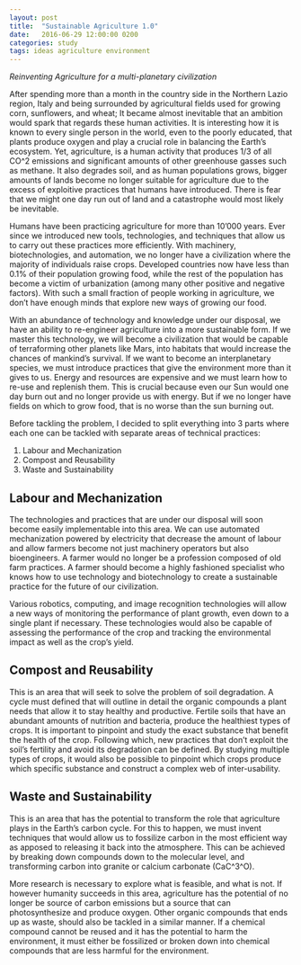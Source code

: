 ```yaml
---
layout: post
title:  "Sustainable Agriculture 1.0"
date:   2016-06-29 12:00:00 0200
categories: study
tags: ideas agriculture environment
---
```


*Reinventing Agriculture for a multi-planetary civilization*

After spending more than a month in the country side in the Northern Lazio region, Italy and being surrounded by agricultural fields used for growing corn, sunflowers, and wheat; It became almost inevitable that an ambition would spark that regards these human activities. It is interesting how it is known to every single person in the world, even to the poorly educated, that plants produce oxygen and play a crucial role in balancing the Earth’s ecosystem. Yet, agriculture, is a human activity that produces 1/3 of all CO^2 emissions and significant amounts of other greenhouse gasses such as methane. It also degrades soil, and as human populations grows, bigger amounts of lands become no longer suitable for agriculture due to the excess of exploitive practices that humans have introduced. There is fear that we might one day run out of land and a catastrophe would most likely be inevitable.

Humans have been practicing agriculture for more than 10’000 years. Ever since we introduced new tools, technologies, and techniques that allow us to carry out these practices more efficiently. With machinery, biotechnologies, and automation, we no longer have a civilization where the majority of individuals raise crops. Developed countries now have less than 0.1% of their population growing food, while the rest of the population has become a victim of urbanization (among many other positive and negative factors). With such a small fraction of people working in agriculture, we don’t have enough minds that explore new ways of growing our food. 

With an abundance of technology and knowledge under our disposal, we have an ability to re-engineer agriculture into a more sustainable form. If we master this technology, we will become a civilization that would be capable of terraforming other planets like Mars, into habitats that would increase the chances of mankind’s survival. If we want to become an interplanetary species, we must introduce practices that give the environment more than it gives to us. Energy and resources are expensive and we must learn how to re-use and replenish them. This is crucial because even our Sun would one day burn out and no longer provide us with energy. But if we no longer have fields on which to grow food, that is no worse than the sun burning out.

Before tackling the problem, I decided to split everything into 3 parts where each one can be tackled with separate areas of technical practices:

1. Labour and Mechanization
2. Compost and Reusability
3. Waste and Sustainability

## Labour and Mechanization
The technologies and practices that are under our disposal will soon become easily implementable into this area. We can use automated mechanization powered by electricity that decrease the amount of labour and allow farmers become not just machinery operators but also bioengineers. A farmer would no longer be a profession composed of old farm practices. A farmer should become a highly fashioned specialist who knows how to use technology and biotechnology to create a sustainable practice for the future of our civilization.

Various robotics, computing, and image recognition technologies will allow a new ways of monitoring the performance of plant growth, even down to a single plant if necessary. These technologies would also be capable of assessing the performance of the crop and tracking the environmental impact as well as the crop’s yield. 

## Compost and Reusability
This is an area that will seek to solve the problem of soil degradation. A cycle must defined that will outline in detail the organic compounds a plant needs that allow it to stay healthy and productive. Fertile soils that have an abundant amounts of nutrition and bacteria, produce the healthiest types of crops. It is important to pinpoint and study the exact substance that benefit the health of the crop. Following which, new practices that don’t exploit the soil’s fertility and avoid its degradation can be defined. By studying multiple types of crops, it would also be possible to pinpoint which crops produce which specific substance and construct a complex web of inter-usability. 

## Waste and Sustainability
This is an area that has the potential to transform the role that agriculture plays in the Earth’s carbon cycle. For this to happen, we must invent techniques that would allow us to fossilize carbon in the most efficient way as apposed to releasing it back into the atmosphere. This can be achieved by breaking down compounds down to the molecular level, and transforming carbon into granite or calcium carbonate (CaC^3^O). 

More research is necessary to explore what is feasible, and what is not. If however humanity succeeds in this area, agriculture has the potential of no longer be source of carbon emissions but a source that can photosynthesize and produce oxygen. Other organic compounds that ends up as waste, should also be tackled in a similar manner. If a chemical compound cannot be reused and it has the potential to harm the environment, it must either be fossilized or broken down into chemical compounds that are less harmful for the environment. 